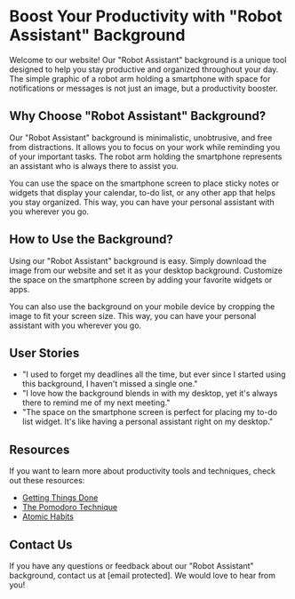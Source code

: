 <!--font:Poppins-->

# Boost Your Productivity with "Robot Assistant" Background

Welcome to our website! Our "Robot Assistant" background is a unique tool designed to help you stay productive and organized throughout your day. The simple graphic of a robot arm holding a smartphone with space for notifications or messages is not just an image, but a productivity booster.

## Why Choose "Robot Assistant" Background?

Our "Robot Assistant" background is minimalistic, unobtrusive, and free from distractions. It allows you to focus on your work while reminding you of your important tasks. The robot arm holding the smartphone represents an assistant who is always there to assist you.

You can use the space on the smartphone screen to place sticky notes or widgets that display your calendar, to-do list, or any other app that helps you stay organized. This way, you can have your personal assistant with you wherever you go.

## How to Use the Background?

Using our "Robot Assistant" background is easy. Simply download the image from our website and set it as your desktop background. Customize the space on the smartphone screen by adding your favorite widgets or apps.

You can also use the background on your mobile device by cropping the image to fit your screen size. This way, you can have your personal assistant with you wherever you go.

## User Stories

- "I used to forget my deadlines all the time, but ever since I started using this background, I haven't missed a single one."
- "I love how the background blends in with my desktop, yet it's always there to remind me of my next meeting."
- "The space on the smartphone screen is perfect for placing my to-do list widget. It's like having a personal assistant right on my desktop."

## Resources

If you want to learn more about productivity tools and techniques, check out these resources:

- [Getting Things Done](#)
- [The Pomodoro Technique](#)
- [Atomic Habits](#)

## Contact Us

If you have any questions or feedback about our "Robot Assistant" background, contact us at [email protected]. We would love to hear from you!

<!--

Write me content for website with wallpaper which alt text is:

"A wallpaper featuring a simple graphic of a robot arm holding a smartphone, with a space for placing important notifications or messages."

The name/title of the page should not be 1:1 copy of the alt text but rather a real content of the website which is using this wallpaper.

- Use markdown format 
- Start with heading
- Heading should be short and concise
- The content should look like a real website 
- The website should not be about the wallpaper, wallpaper is just a related background
- Heading should be contain work "wallpaper" or "background"
- Include real sections like references, contact, user stories, etc. use things relevant to the page purpose.
- Feel free to use structure like headings, bullets, numbering, blockquotes, paragraphs, horizontal lines, etc.
- You can use formatting like bold or _italic_
- You can include UTF-8 emojis
- Links should be only #hash anchors (and you can refer to the document itself)
- Do not include images


---


# "Robot Assistant" Wallpaper Background for Your Productivity Boost

Welcome to our website, where we offer a unique wallpaper background featuring a simple graphic of a robot arm holding a smartphone, with space for placing important notifications or messages. Our wallpaper is designed to help you stay productive and organized throughout your day.

## Why Choose "Robot Assistant" Wallpaper?

Our "Robot Assistant" wallpaper is not just a regular background. It is a productivity tool that will help you keep track of your tasks, meetings, and deadlines. The design is minimalistic and unobtrusive, allowing you to focus on your work without distractions.

The robot arm holding the smartphone represents an assistant who is always there to remind you of your important tasks. You can use the space on the smartphone screen to place sticky notes or widgets that display your calendar, to-do list, or any other app that helps you stay organized.

## How to Use the Wallpaper?

Using our "Robot Assistant" wallpaper is easy. Simply download the image from our website and set it as your desktop background. Then, customize the space on the smartphone screen by adding your favorite widgets or apps.

You can also use the wallpaper on your mobile device by cropping the image to fit your screen size. This way, you can have your personal assistant with you wherever you go.

## User Stories

Here are some stories from our users who have benefited from using our "Robot Assistant" wallpaper:

- "I used to forget my deadlines all the time, but ever since I started using this wallpaper, I haven't missed a single one."
- "I love how the wallpaper blends in with my desktop, yet it's always there to remind me of my next meeting."
- "The space on the smartphone screen is perfect for placing my to-do list widget. It's like having a personal assistant right on my desktop."

## References

If you want to learn more about productivity tools and techniques, check out these resources:

- [Getting Things Done](#)
- [The Pomodoro Technique](#)
- [Atomic Habits](#)

## Contact Us

If you have any questions or feedback about our "Robot Assistant" wallpaper, feel free to contact us at [email protected]. We would love to hear from you!


---


Heading should not include word "wallpaper". The website should not be about the wallpaper itself, wallpaper is just a related background, rewrite whole content.


---


# Boost Your Productivity with "Robot Assistant" Background

Welcome to our website, where we offer a unique background featuring a simple graphic of a robot arm holding a smartphone, with space for placing important notifications or messages. Our background is designed to help you stay productive and organized throughout your day.

## Why Choose "Robot Assistant" Background?

Our "Robot Assistant" background is not just a regular image. It is a productivity tool that will help you keep track of your tasks, meetings, and deadlines. The design is minimalistic and unobtrusive, allowing you to focus on your work without distractions.

The robot arm holding the smartphone represents an assistant who is always there to remind you of your important tasks. You can use the space on the smartphone screen to place sticky notes or widgets that display your calendar, to-do list, or any other app that helps you stay organized.

## How to Use the Background?

Using our "Robot Assistant" background is easy. Simply download the image from our website and set it as your desktop background. Then, customize the space on the smartphone screen by adding your favorite widgets or apps.

You can also use the background on your mobile device by cropping the image to fit your screen size. This way, you can have your personal assistant with you wherever you go.

## User Stories

Here are some stories from our users who have benefited from using our "Robot Assistant" background:

- "I used to forget my deadlines all the time, but ever since I started using this background, I haven't missed a single one."
- "I love how the background blends in with my desktop, yet it's always there to remind me of my next meeting."
- "The space on the smartphone screen is perfect for placing my to-do list widget. It's like having a personal assistant right on my desktop."

## Resources

If you want to learn more about productivity tools and techniques, check out these resources:

- [Getting Things Done](#)
- [The Pomodoro Technique](#)
- [Atomic Habits](#)

## Contact Us

If you have any questions or feedback about our "Robot Assistant" background, feel free to contact us at [email protected]. We would love to hear from you!


---


Heading is too long, rewrite whole content.


---


# "Robot Assistant" Background for Productivity

Welcome to our website! Our "Robot Assistant" background is a unique tool designed to help you stay productive and organized throughout your day. The simple graphic of a robot arm holding a smartphone with space for notifications or messages is not just an image, but a productivity booster.

## Why Choose "Robot Assistant" Background?

Our "Robot Assistant" background is minimalistic, unobtrusive, and free from distractions. It allows you to focus on your work while reminding you of your important tasks. The robot arm holding the smartphone represents an assistant who is always there to assist you.

You can use the space on the smartphone screen to place sticky notes or widgets that display your calendar, to-do list, or any other app that helps you stay organized. This way, you can have your personal assistant with you wherever you go.

## How to Use the Background?

Using our "Robot Assistant" background is easy. Simply download the image from our website and set it as your desktop background. Then, customize the space on the smartphone screen by adding your favorite widgets or apps.

You can also use the background on your mobile device by cropping the image to fit your screen size. This way, you can have your personal assistant with you wherever you go.

## User Stories

Here are some stories from our users who have benefited from using our "Robot Assistant" background:

- "I used to forget my deadlines all the time, but ever since I started using this background, I haven't missed a single one."
- "I love how the background blends in with my desktop, yet it's always there to remind me of my next meeting."
- "The space on the smartphone screen is perfect for placing my to-do list widget. It's like having a personal assistant right on my desktop."

## Resources

If you want to learn more about productivity tools and techniques, check out these resources:

- [Getting Things Done](#)
- [The Pomodoro Technique](#)
- [Atomic Habits](#)

## Contact Us

If you have any questions or feedback about our "Robot Assistant" background, feel free to contact us at [email protected]. We would love to hear from you!


---


Heading is too long, rewrite whole content.


---


# Boost Your Productivity with "Robot Assistant" Background

Welcome to our website! Our "Robot Assistant" background is a unique tool designed to help you stay productive and organized throughout your day. The simple graphic of a robot arm holding a smartphone with space for notifications or messages is not just an image, but a productivity booster.

## Why Choose "Robot Assistant" Background?

Our "Robot Assistant" background is minimalistic, unobtrusive, and free from distractions. It allows you to focus on your work while reminding you of your important tasks. The robot arm holding the smartphone represents an assistant who is always there to assist you.

You can use the space on the smartphone screen to place sticky notes or widgets that display your calendar, to-do list, or any other app that helps you stay organized. This way, you can have your personal assistant with you wherever you go.

## How to Use the Background?

Using our "Robot Assistant" background is easy. Simply download the image from our website and set it as your desktop background. Customize the space on the smartphone screen by adding your favorite widgets or apps.

You can also use the background on your mobile device by cropping the image to fit your screen size. This way, you can have your personal assistant with you wherever you go.

## User Stories

- "I used to forget my deadlines all the time, but ever since I started using this background, I haven't missed a single one."
- "I love how the background blends in with my desktop, yet it's always there to remind me of my next meeting."
- "The space on the smartphone screen is perfect for placing my to-do list widget. It's like having a personal assistant right on my desktop."

## Resources

If you want to learn more about productivity tools and techniques, check out these resources:

- [Getting Things Done](#)
- [The Pomodoro Technique](#)
- [Atomic Habits](#)

## Contact Us

If you have any questions or feedback about our "Robot Assistant" background, contact us at [email protected]. We would love to hear from you!


---


Write me a Google font which is best fitting for the website.

Pick from the list:
- Alegreya
- Open Sans
- Lobster
- Raleway
- Great Vibes
- IBM Plex Sans
- Playfair Display
- Exo 2
- Poppins
- Montserrat
- Lato
- Inter
- Barlow Condensed
- Futura
- Orbitron
- Dancing Script
- Roboto


Write just the font name nothing else.


---


Poppins

-->
